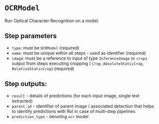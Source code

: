 # `OCRModel`

Run Optical Character Recognition on a model.

## Step parameters
* `type`: must be `OCRModel` (required)
* `name`: must be unique within all steps - used as identifier (required)
* `image`: must be a reference to input of type `InferenceImage` or `crops` output from steps executing cropping (
`Crop`, `AbsoluteStaticCrop`, `RelativeStaticCrop`) (required)

## Step outputs:
* `result` - details of predictions (for each input image, single text extracted)
* `parent_id` - identifier of parent image / associated detection that helps to identify predictions with RoI in case
of multi-step pipelines
* `prediction_type` - denoting `ocr` model